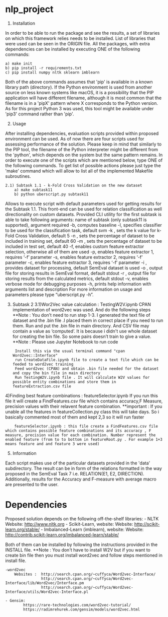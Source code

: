 # nlp_project
1) Installation

In order to be able to run the package and see the results, a set of libraries on which this framework relies needs to be installed. List of libraries that were used can be seen in the ORIGIN file. All the packages, with extra dependencies can be installed by executing ONE of the following commands:

	a) make init
	b) pip install -r requirements.txt
	c) pip install numpy nltk sklearn imblearn

Both of the above commands assumes that 'pip' is available in a known library path (directory). If the Python environment is used from another source on less known systems like macOS, it is a possibility that the PIP application will have different filename, although it is most common that the filename is in a 'pipX' pattern where X corresponds to the Python version. As for this project Python 3 was used, this tool might be available under 'pip3' command rather than 'pip'.

2) Usage

After installing dependencies, evaluation scripts provided within proposed environment can be used. As of now there are four scripts used for assessing performance of the solution. Please keep in mind that similarly to the PIP tool, the filename of the Python interpreter might be different from the 'python', which depends on the system but the same pattern remains. In order to execute one of the scripts which are mentioned below, type ONE of the following commands. To get list of possible actions please just type the 'make' command which will allow to list all of the implemented Makefile subroutines.

	2.1) Subtask 1.1 - k-Fold Cross Validation on the new dataset
		a) make subtask11
		b) python uberscript.py subtask11
Allows to execute script with default parameters used for getting results for the Subtask 1.1. This front-end can be used for relation classification as well directionality on custom datasets. Provided CLI utility for the first subtask is able to take following arguments:
name of subtask (only subtask11 is supported), argument required
		-b, computes baseline
		-l, specifies classifier to be used for the classification task, default svm
		-k <integer>, sets the k value for k-Fold Cross Validation, default 5
		-n <integer>, sets the percentage of dataset to be included in training set, default 60
		-m <integer>, sets the percentage of dataset to be included in test set, default 40
		-f, enables custom feature extractor selection, otherwise all of them are used
		-p, enables feature extractor 1, requires ‘-f’ parameter
		-s, enables feature extractor 2, requires ‘-f’ parameter
		-c, enables feature extractor 3, requires ‘-f’ parameter
		-i <xml file> <txt file>, provides dataset for processing, default SemEval dataset is used
		-o <txt file>, output file for storing results in SemEval format, default stdout
		-r <txt file>, output file for storing results from the calculated metrics, default stdout
		-v, enables verbose mode for debugging purposes
		-h, prints help information with arguments list and description
For more information on usage and parameters please type “uberscript.py -h”.

3) Subtask 2
	3.1)Wor2Vec value calculation : TestingW2V.ipynb
		CPAN implementation of word2vec was used. And do the following steps 
		**Note : You don’t need to run step 1-3. I generated the text file of dataset and the .bin file .I placed them in correct place if you need to run them. Run and put the .bin file in main directory. And CSV file may contain a value as ‘computed’. It is because i didn't use whole dataset for creating the bin file. So some pairs doesn’t train to give a value. 
		**Note : Please use Jupyter Notebook to run code

		Install this via the usual terminal command "cpan Word2vec::Interface"
		run CreateDataFile.ipynb file to create a text file which can be feeded to word2vec training
		Feed word2vec (CPAN) and obtain .bin file needed for the dataset and copy the bin file in main directory
		Run TestingW2V.ipynb file . It will calculate W2V values for possible entity combinations and store them in featureExtraction.csv file

4)Finding best feature combinations : featureSelector.ipynb
		If you run this file it will create a FindFeatures.csv file which contains accuracy,F Measure, precision values with their relavent feature combination.
		**important : If you unable all the features in featureCollection.py class this will take days. So i basically commented most of them and kept 2,3 so it will run faster

		featureSelector.ipynb : this file create a FindFeatures.csv file which contains possible feature combinations and its accuracy , F measure, precision value for each combination. Number represent the enabled feature (from to to bottom in featureRoot.py . For example 1+3 means feature and and feature 3 were used)
5) Information

Each script makes use of the particular datasets provided in the 'data' subdirectory. The result can be in form of the relations formatted in the way proposed in the SemEval Task 7 i.e. RELATION(E1, E2, DIRECTION). Additionally, results for the Accuracy and F-measure with average macro are presented to the user.
# Dependencies
Proposed solution depends on the following off-the-shelf libraries:
	- NLTK
		Website: http://www.nltk.org
	- Scikit-Learn, website:
		Website: http://scikit-learn.org/stable/
	- Imbalanced-Learn (imblearn), website:
		Website: http://contrib.scikit-learn.org/imbalanced-learn/stable/

Both of them can be installed by following the instructions provided in the INSTALL file.
**Note :  You don't have to install W2V but if you want to create bin file then you must install word2vec and follow steps mentioned in install file.

	-word2vec
		Websites : 	http://search.cpan.org/~cuffyca/Word2vec-Interface/
					http://search.cpan.org/~cuffyca/Word2vec-Interface/lib/Word2vec/Interface.pm
					http://search.cpan.org/~cuffyca/Word2vec-Interface/utils/Word2vec-Interface.pl 

	- Gensim:
			https://rare-technologies.com/word2vec-tutorial/
			https://radimrehurek.com/gensim/models/word2vec.html
